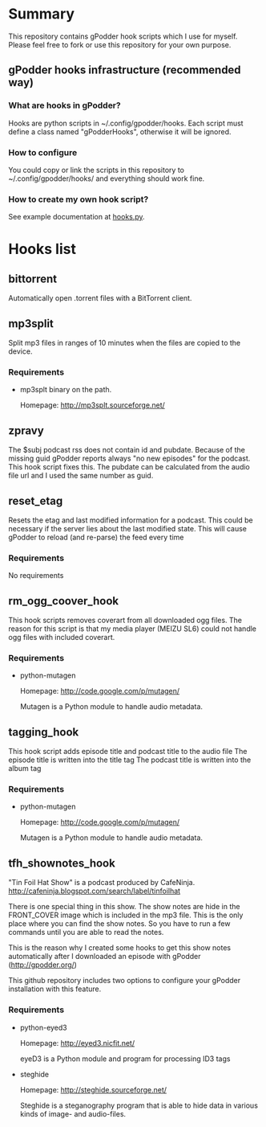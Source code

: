 # Summary

This repository contains gPodder hook scripts which I use for myself. Please feel free to fork or use this repository for your own purpose.

## gPodder hooks infrastructure (recommended way)

### What are hooks in gPodder?

Hooks are python scripts in ~/.config/gpodder/hooks. Each script must define a class named "gPodderHooks", otherwise it will be ignored.

### How to configure

You could copy or link the scripts in this repository to ~/.config/gpodder/hooks/ and everything should work fine.

### How to create my own hook script?

See example documentation at [hooks.py](http://repo.or.cz/w/gpodder.git/blob/HEAD:/doc/dev/examples/hooks.py).


# Hooks list


## bittorrent

Automatically open .torrent files with a BitTorrent client.


## mp3split

Split mp3 files in ranges of 10 minutes when the files are copied to the device.

### Requirements

- mp3splt binary on the path.

  Homepage: http://mp3splt.sourceforge.net/
  

## zpravy

The $subj podcast rss does not contain id and pubdate. Because of the missing guid gPodder reports always "no new episodes" for the podcast. 
This hook script fixes this. The pubdate can be calculated from the audio file url and I used the same number as guid.


## reset_etag

Resets the etag and last modified information for a podcast. This could be necessary if the server lies about the last modified state.
This will cause gPodder to reload (and re-parse) the feed every time 

### Requirements

No requirements


## rm_ogg_coover_hook

This hook scripts removes coverart from all downloaded ogg files.
The reason for this script is that my media player (MEIZU SL6) could not handle ogg files with included coverart. 

### Requirements

- python-mutagen

  Homepage: http://code.google.com/p/mutagen/

  Mutagen is a Python module to handle audio metadata.


## tagging_hook

This hook script adds episode title and podcast title to the audio file
The episode title is written into the title tag
The podcast title is written into the album tag

### Requirements

- python-mutagen

  Homepage: http://code.google.com/p/mutagen/

  Mutagen is a Python module to handle audio metadata.


## tfh_shownotes_hook

"Tin Foil Hat Show" is a podcast produced by CafeNinja.
http://cafeninja.blogspot.com/search/label/tinfoilhat

There is one special thing in this show. The show notes are hide in the FRONT_COVER image which is included in the mp3 file. This is the only place where you can find the show notes. So you have to run a few commands until you are able to read the notes.

This is the reason why I created some hooks to get this show notes automatically after I downloaded an episode with gPodder (http://gpodder.org/)

This github repository includes two options to configure your gPodder installation with this feature.

### Requirements

- python-eyed3

  Homepage: http://eyed3.nicfit.net/

  eyeD3 is a Python module and program for processing ID3 tags

- steghide

  Homepage: http://steghide.sourceforge.net/

  Steghide is a steganography program that is able to hide data in various kinds of image- and audio-files. 
